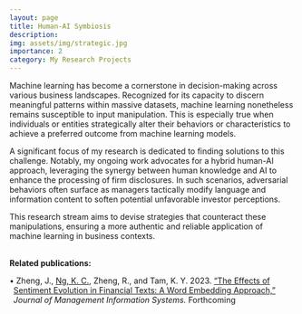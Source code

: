```yaml
---
layout: page
title: Human-AI Symbiosis
description: 
img: assets/img/strategic.jpg
importance: 2
category: My Research Projects
---
```


Machine learning has become a cornerstone in decision-making across various business landscapes. Recognized for its capacity to discern meaningful patterns within massive datasets, machine learning nonetheless remains susceptible to input manipulation. This is especially true when individuals or entities strategically alter their behaviors or characteristics to achieve a preferred outcome from machine learning models.

A significant focus of my research is dedicated to finding solutions to this challenge. Notably, my ongoing work advocates for a hybrid human-AI approach, leveraging the synergy between human knowledge and AI to enhance the processing of firm disclosures. In such scenarios, adversarial behaviors often surface as managers tactically modify language and information content to soften potential unfavorable investor perceptions.

This research stream aims to devise strategies that counteract these manipulations, ensuring a more authentic and reliable application of machine learning in business contexts.

<br>
<strong>Related publications:</strong>

<p style="padding-left: 0.5em; text-indent: -0.5em;">• Zheng, J., <u>Ng, K. C.</u>, Zheng, R., and Tam, K. Y. 2023. <a href="">“The Effects of Sentiment Evolution in Financial Texts: A Word Embedding Approach,”</a> <i>Journal of Management Information Systems.</i> Forthcoming<br></p>
